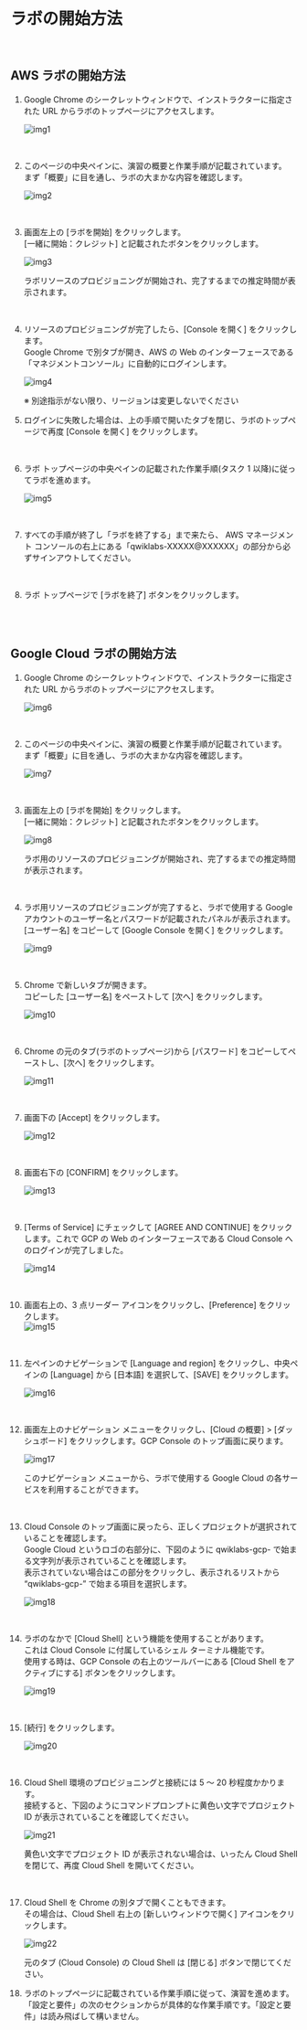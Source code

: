 # ラボの開始方法

<br />

## AWS ラボの開始方法

  
1. Google Chrome のシークレットウィンドウで、インストラクターに指定された URL からラボのトップページにアクセスします。    
  
   ![img1](images/img1.png)
    
   <br />
  
2. このページの中央ペインに、演習の概要と作業手順が記載されています。  
   まず「概要」に目を通し、ラボの大まかな内容を確認します。    
   
   ![img2](images/img2.png)
    
   <br />

3. 画面左上の [ラボを開始] をクリックします。  
   [一緒に開始：クレジット] と記載されたボタンをクリックします。    
   
   ![img3](images/img3.png)  
      
   ラボリソースのプロビジョニングが開始され、完了するまでの推定時間が表示されます。
 
   <br />

4. リソースのプロビジョニングが完了したら、[Console を開く] をクリックします。  
     Google Chrome で別タブが開き、AWS の Web のインターフェースである「マネジメントコンソール」に自動的にログインします。  
      
    ![img4](images/img4.png)  
      
    ※ 別途指示がない限り、リージョンは変更しないでください
    
5. ログインに失敗した場合は、上の手順で開いたタブを閉じ、ラボのトップページで再度 [Console を開く] をクリックします。

   <br />

6. ラボ トップページの中央ペインの記載された作業手順(タスク 1 以降)に従ってラボを進めます。  
      
   ![img5](images/img5.png)
    
   <br />
  

7. すべての手順が終了し「ラボを終了する」まで来たら、 AWS マネージメント コンソールの右上にある「qwiklabs-XXXXX@XXXXXX」の部分から必ずサインアウトしてください。
 
   <br />

8. ラボ トップページで [ラボを終了] ボタンをクリックします。
    
<br />
  
<br />  

## Google Cloud ラボの開始方法  
 
1. Google Chrome のシークレットウィンドウで、インストラクターに指定された URL からラボのトップページにアクセスします。    
   
   ![img6](images/img6.png)
    
   <br />  
  
2. このページの中央ペインに、演習の概要と作業手順が記載されています。  
   まず「概要」に目を通し、ラボの大まかな内容を確認します。  
   
   ![img7](images/img7.png)

   <br />

3. 画面左上の [ラボを開始] をクリックします。  
   [一緒に開始：クレジット] と記載されたボタンをクリックします。  
   
   ![img8](images/img8.png)  
   
   ラボ用のリソースのプロビジョニングが開始され、完了するまでの推定時間が表示されます。  
   
   <br />
    
4. ラボ用リソースのプロビジョニングが完了すると、ラボで使用する Google アカウントのユーザー名とパスワードが記載されたパネルが表示されます。  
   [ユーザー名] をコピーして [Google Console を開く] をクリックします。  
   
   ![img9](images/img9.png)
    
   <br />

5. Chrome で新しいタブが開きます。  
   コピーした [ユーザー名] をペーストして [次へ] をクリックします。  
   
   ![img10](images/img10.png)

   <br />
    
6. Chrome の元のタブ(ラボのトップページ)から [パスワード] をコピーしてペーストし、[次へ] をクリックします。    
   
   ![img11](images/img11.png)

   <br />
    
7. 画面下の [Accept] をクリックします。  
   
   ![img12](images/img12.png)
 
<br />
   
8. 画面右下の [CONFIRM] をクリックします。  
   
   ![img13](images/img13.png)
    
   <br />  

9. [Terms of Service] にチェックして [AGREE AND CONTINUE] をクリックします。これで GCP の Web のインターフェースである Cloud Console へのログインが完了しました。  
   
   ![img14](images/img14.png)

   <br />
    
10. 画面右上の、3 点リーダー アイコンをクリックし、[Preference] をクリックします。  
    ![img15](images/img15.png)  
  
    <br />    
    
11. 左ペインのナビゲーションで [Language and region] をクリックし、中央ペインの [Language] から [日本語] を選択して、[SAVE] をクリックします。  
    
    ![img16](images/img16.png)  
      
    <br />
    
12. 画面左上のナビゲーション メニューをクリックし、[Cloud の概要] > [ダッシュボード] をクリックします。GCP Console のトップ画面に戻ります。   
    
    ![img17](images/img17.png)  
      
    このナビゲーション メニューから、ラボで使用する Google Cloud の各サービスを利用することができます。  
    
    <br />  
    
13. Cloud Console のトップ画面に戻ったら、正しくプロジェクトが選択されていることを確認します。  
    Google Cloud というロゴの右部分に、下図のように qwiklabs-gcp- で始まる文字列が表示されていることを確認します。  
    表示されていない場合はこの部分をクリックし、表示されるリストから “qwiklabs-gcp-” で始まる項目を選択します。  
      
    ![img18](images/img18.png)  
   
    <br />   
    
14. ラボのなかで [Cloud Shell] という機能を使用することがあります。  
    これは Cloud Console に付属しているシェル ターミナル機能です。  
    使用する時は、GCP Console の右上のツールバーにある [Cloud Shell をアクティブにする] ボタンをクリックします。  
    
    ![img19](images/img19.png)  
     
    <br />  
    
15. [続行] をクリックします。  
    
    ![img20](images/img20.png)
    
    <br />

16. Cloud Shell 環境のプロビジョニングと接続には 5 ～ 20 秒程度かかります。  
    接続すると、下図のようにコマンドプロンプトに黄色い文字でプロジェクト ID が表示されていることを確認してください。      
    
    ![img21](images/img21.png)  
      
    黄色い文字でプロジェクト ID が表示されない場合は、いったん Cloud Shell を閉じて、再度 Cloud Shell を開いてください。  

    <br />      
    
17. Cloud Shell を Chrome の別タブで開くこともできます。  
    その場合は、Cloud Shell 右上の [新しいウィンドウで開く] アイコンをクリックします。  
    
    ![img22](images/img22.png)  
      
    元のタブ (Cloud Console) の Cloud Shell は [閉じる] ボタンで閉じてください。  
      
    
18. ラボのトップページに記載されている作業手順に従って、演習を進めます。  
    「設定と要件」の次のセクションからが具体的な作業手順です。「設定と要件」は読み飛ばして構いません。
